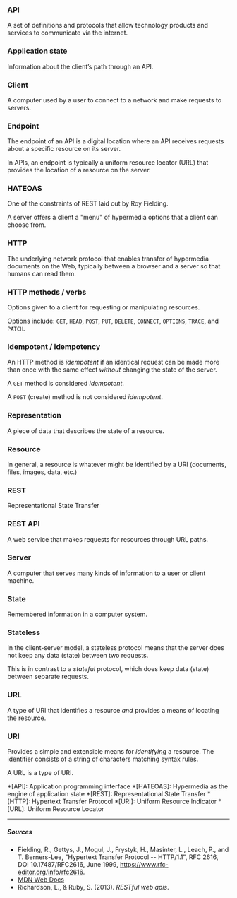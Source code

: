 ### API
A set of definitions and protocols that allow technology products and services to communicate via the internet.

### Application state
Information about the client’s path through an API.

### Client
A computer used by a user to connect to a network and make requests to servers.

### Endpoint
The endpoint of an API is a digital location where an API receives requests about a specific resource on its server.

In APIs, an endpoint is typically a uniform resource locator (URL) that provides the location of a resource on the server.

### HATEOAS
One of the constraints of REST laid out by Roy Fielding.

A server offers a client a "menu" of hypermedia options that a client can choose from.

### HTTP
The underlying network protocol that enables transfer of hypermedia documents on the Web, typically between a browser and a server so that humans can read them.

### HTTP methods / verbs
Options given to a client for requesting or manipulating resources.

Options include: `GET`, `HEAD`, `POST`, `PUT`, `DELETE`, `CONNECT`, `OPTIONS`, `TRACE`, and `PATCH`.

### Idempotent / idempotency
An HTTP method is *idempotent* if an identical request can be made more than once with the same effect *without* changing the state of the server.

A `GET` method is considered *idempotent*.

A `POST` (create) method is not considered *idempotent*.

### Representation
A piece of data that describes the state of a resource.

### Resource
In general, a resource is whatever might be identified by a URI (documents, files, images, data, etc.)

### REST
Representational State Transfer

### REST API
A web service that makes requests for resources through URL paths.

### Server
A computer that serves many kinds of information to a user or client machine.

### State
Remembered information in a computer system.

### Stateless
In the client-server model, a stateless protocol means that the server does not keep any data (state) between two requests.

This is in contrast to a *stateful* protocol, which does keep data (state) between separate requests.

### URL
A type of URI that identifies a resource *and* provides a means of locating the resource.

### URI
Provides a simple and extensible means for *identifying* a resource. The identifier consists of a string of characters matching syntax rules.

A URL is a type of URI.

*[API]: Application programming interface
*[HATEOAS]: Hypermedia as the engine of application state
*[REST]: Representational State Transfer
*[HTTP]: Hypertext Transfer Protocol
*[URI]: Uniform Resource Indicator
*[URL]: Uniform Resource Locator

***

##### Sources
- Fielding, R., Gettys, J., Mogul, J., Frystyk, H., Masinter, L., Leach, P., and T. Berners-Lee, "Hypertext Transfer Protocol -- HTTP/1.1", RFC 2616, DOI 10.17487/RFC2616, June 1999, <https://www.rfc-editor.org/info/rfc2616>.
- [MDN Web Docs](https://developer.mozilla.org/en-US/)
- Richardson, L., & Ruby, S. (2013). *RESTful web apis*.
